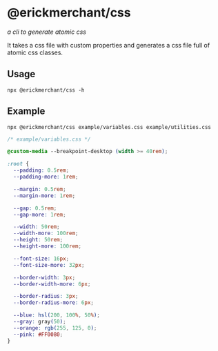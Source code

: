 # @erickmerchant/css

_a cli to generate atomic css_

It takes a css file with custom properties and generates a css file full of atomic css classes.

## Usage

```
npx @erickmerchant/css -h
```

## Example

```
npx @erickmerchant/css example/variables.css example/utilities.css
```

``` css
/* example/variables.css */

@custom-media --breakpoint-desktop (width >= 40rem);

:root {
  --padding: 0.5rem;
  --padding-more: 1rem;

  --margin: 0.5rem;
  --margin-more: 1rem;

  --gap: 0.5rem;
  --gap-more: 1rem;

  --width: 50rem;
  --width-more: 100rem;
  --height: 50rem;
  --height-more: 100rem;

  --font-size: 16px;
  --font-size-more: 32px;

  --border-width: 3px;
  --border-width-more: 6px;

  --border-radius: 3px;
  --border-radius-more: 6px;

  --blue: hsl(200, 100%, 50%);
  --gray: gray(50);
  --orange: rgb(255, 125, 0);
  --pink: #FF0080;
}
```
